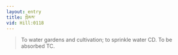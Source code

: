 ```yaml
---
layout: entry
title: ཁྲེམས་
vid: Hill:0118
---
```

> To water gardens and cultivation; to sprinkle water CD. To be absorbed TC.
